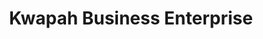 ---
title: "Kwapah Business Enterprise"
url: /gbarnga/kwapah-business-enterprise/
shop: Gemüse & Obst
---
